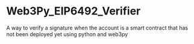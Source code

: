 # Web3Py_EIP6492_Verifier
A way to verify a signature when the account is a smart contract that has not been deployed yet using python and web3py
